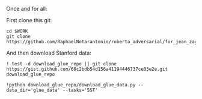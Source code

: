 Once and for all:

First clone this git:

```
cd $WORK
git clone https://github.com/RaphaelNotarantonio/roberta_adversarial/for_jean_zay.git
```

And then download Stanford data:

```
! test -d download_glue_repo || git clone https://gist.github.com/60c2bdb54d156a41194446737ce03e2e.git download_glue_repo

!python download_glue_repo/download_glue_data.py --data_dir='glue_data' --tasks='SST'
```

